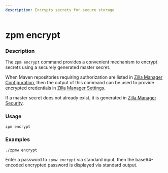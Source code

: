 ```yaml
---
description: Encrypts secrets for secure storage
---
```


# zpm encrypt

### Description

The `zpm encrypt` command provides a convenient mechanism to encrypt secrets using a securely generated master secret.

When Maven repositories requiring authorization are listed in [Zilla Manager Configuration](/reference/zpm.json.md), then the output of this command can be used to provide encrypted credentials in [Zilla Manager Settings](/reference/settings.json.md).

If a master secret does not already exist, it is generated in [Zilla Manager Security](/reference/security.json.md).

### Usage

```bash:no-line-numbers
zpm encrypt
```

### Examples

```bash:no-line-numbers
./zpmw encrypt
```

Enter a password to `zpmw encrypt` via standard input, then the base64-encoded encrypted password is displayed via standard output.
